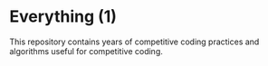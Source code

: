 # Everything (1)

This repository contains years of competitive coding practices and algorithms useful for competitive coding.
